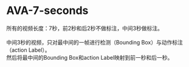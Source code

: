# AVA-7-seconds

所有的视频长度：7秒，前2秒和后2秒不做标注，中间3秒做标注。<br><br>
中间3秒的视频，只对最中间的一帧进行检测（Bounding Box）与动作标注（action Label）。<br>
然后将最中间的Bounding Box和action Label映射到前一秒和后一秒。<br>

